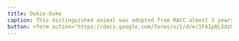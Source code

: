 ```yaml
---
title: Dukie-Duke
caption: This distinguished animal was adopted from RACC almost 3 years ago.  Due to natural selection, he thrives in a couch environment.  He is cuddly, lazy, and ecstatic about teleworking.  90% of the time, he is a glorified armrest.  Favorite activities include long walks at Hollywood Cemetery, chasing his dog cousins, and tearing up paper/books (He is never alone with DHR files). Submitted by Carolyn Zemanian.
button: <form action="https://docs.google.com/forms/u/1/d/e/1FAIpQLSdzUJXlkfiStgM9wHsdLnmQo1ncyQ-LC36fCKde7XZ6-dlDCw/formResponse" method="post"><div class="form-element"></div><span>Votes</span><input type="text" name="entry.146873495" required placeholder="$"></br><button type="submit" name="button">Cast Votes</button></form>
---
```

